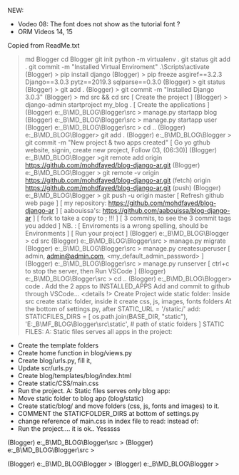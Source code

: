 NEW: 
*	Vodeo 08: The font does not show as the tutorial font ?
*	ORM Videos 14, 15


Copied from ReadMe.txt
> md Blogger
> cd Blogger
> git init
> python -m virtualenv .
> git status
> git add .
> git commit -m "Installed Virtual Enviroment"
> .\Scripts\activate
(Blogger) > pip install django
(Blogger) > pip freeze
	asgiref==3.2.3
	Django==3.0.3
	pytz==2019.3
	sqlparse==0.3.0
(Blogger) > git status
(Blogger) > git add .
(Blogger) > git commit -m "Installed Django 3.0.3"
(Blogger) > md src && cd src
	[ Create the project ]
(Blogger) > django-admin startproject my_blog .
	[ Create the applications ]
(Blogger) e:\_B\MD_BLOG\Blogger\src > manage.py startapp blog
(Blogger) e:\_B\MD_BLOG\Blogger\src > manage.py startapp user
(Blogger) e:\_B\MD_BLOG\Blogger\src > cd ..
(Blogger) e:\_B\MD_BLOG\Blogger> git add .
(Blogger) e:\_B\MD_BLOG\Blogger > git commit -m "New project & two apps created"
	[ Go yo gthub website, signin, create new project, Follow 03, (06:30)]
(Blogger) e:\_B\MD_BLOG\Blogger >git remote add origin https://github.com/mohdfayed/blog-django-ar.git 
(Blogger) e:\_B\MD_BLOG\Blogger > git remote -v
	origin  https://github.com/mohdfayed/blog-django-ar.git (fetch)
	origin  https://github.com/mohdfayed/blog-django-ar.git (push)
(Blogger) e:\_B\MD_BLOG\Blogger > git push -u origin master
	[ Refresh github web page ]
	[ my repository: https://github.com/mohdfayed/blog-django-ar ]
	[ aabouissa's: https://github.com/aabouissa/blog-django-ar ]
	[ fork to take a copy to ; !!! ]
	[ 3 commits, to see the 3 commit tags you added ]
	 NB. : [ Enviroments is a wrong spelling, should be Environments ]
[ Run your project ] 
(Blogger) e:\_B\MD_BLOG\Blogger > cd src
(Blogger) e:\_B\MD_BLOG\Blogger\src > manage.py migrate
(Blogger) e:\_B\MD_BLOG\Blogger\src > manage.py createsuperuser
	[ admin, admin@admin.com, <my_default_admin_password> ]
(Blogger) e:\_B\MD_BLOG\Blogger\src > manage.py runserver
	[ ctrl+c to stop the server, then Run VSCode ]
(Blogger) e:\_B\MD_BLOG\Blogger\src > cd ..
(Blogger) e:\_B\MD_BLOG\Blogger> code . 
	Add the 2 apps to INSTALLED_APPS
	Add and commit to github through VSCode... <details !>
	Create Project wide static folder:
		Inside src create static folder, inside it create css, js, images, fonts folders
		At the bottom of settings.py, after 
		STATIC_URL = '/static/'
		add:
		STATICFILES_DIRS = [
			os.path.join(BASE_DIR, "static"),
			'E:\_B\MF_BLOG\Blogger\src\static', # path of static folders
			]
STATIC FILES:
A: Static files serves all apps in the project:
*	Create the template folders
*	Create home function in blog/views.py
*	Create blog/urls.py, fill it,
*	Update scr/urls.py
*	Create blog/templates/blog/index.html
*	Create static/CSS/main.css
*	Run the project.
A: Static files serves only blog app:
*	Move static folder to blog app (blog/static)
*	Create static/blog/ and move folders (css, js, fonts and images) to it.
*	COMMENT the STATICFOLDER_DIRS at bottom of settings.py
*	change reference of main.css in index file to read:
	<link rel="stylesheet" href="{% static 'blog/CSS/main.css' %}">
	instead of:
	<link rel="stylesheet" href="{% static 'CSS/main.css' %}">
*	Run the project.... it is ok.. Yesssss


(Blogger) e:\_B\MD_BLOG\Blogger\src > 
(Blogger) e:\_B\MD_BLOG\Blogger\src > 


(Blogger) e:\_B\MD_BLOG\Blogger >
(Blogger) e:\_B\MD_BLOG\Blogger > 





